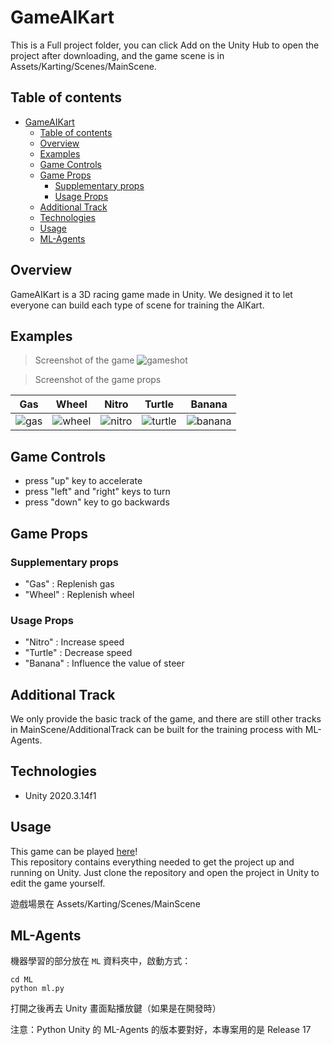 # GameAIKart
This is a Full project folder, you can click Add on the Unity Hub to open the project after downloading, and the game scene is in Assets/Karting/Scenes/MainScene.

## Table of contents
- [GameAIKart](#gameaikart)
  - [Table of contents](#table-of-contents)
  - [Overview](#overview)
  - [Examples](#examples)
  - [Game Controls](#game-controls)
  - [Game Props](#game-props)
    - [Supplementary props](#supplementary-props)
    - [Usage Props](#usage-props)
  - [Additional Track](#additional-track)
  - [Technologies](#technologies)
  - [Usage](#usage)
  - [ML-Agents](#ml-agents)

## Overview
GameAIKart is a 3D racing game made in Unity. We designed it to let everyone can build each type of scene for training the AIKart.

## Examples

> Screenshot of the game
![gameshot](https://user-images.githubusercontent.com/24825631/134624419-dc6c39ba-17d3-4cc8-bce6-ef6a466e54d4.jpg)

> Screenshot of the game props

| Gas | Wheel | Nitro | Turtle | Banana |
|---|---|---|---|---|
| ![gas](https://user-images.githubusercontent.com/24825631/134625410-1458320f-49a2-44ac-9607-798d2a12f5ba.JPG) | ![wheel](https://user-images.githubusercontent.com/24825631/134625437-8472b5d1-fd00-45f1-a380-8ff18740d88d.JPG) | ![nitro](https://user-images.githubusercontent.com/24825631/134625458-288cac5a-4d49-433c-b81f-6d96e25a8dd4.JPG) | ![turtle](https://user-images.githubusercontent.com/24825631/134625493-76c6a6d2-4c6c-4962-9774-becfd7b6b838.JPG) | ![banana](https://user-images.githubusercontent.com/24825631/134625511-217e310f-31d0-4a7f-9d4d-7624d1d87137.JPG) |

## Game Controls
* press "up" key to accelerate
* press "left" and "right" keys to turn
* press "down" key to go backwards

## Game Props
### Supplementary props 
* "Gas" : Replenish gas
* "Wheel" : Replenish wheel

### Usage Props
* "Nitro" : Increase speed
* "Turtle" : Decrease speed
* "Banana" : Influence the value of steer

## Additional Track
We only provide the basic track of the game, and there are still other tracks in MainScene/AdditionalTrack can be built for the training process with ML-Agents. 

## Technologies
* Unity 2020.3.14f1

## Usage

This game can be played [here]()!  
This repository contains everything needed to get the project up and running on Unity. Just clone the repository and open the project in Unity to edit the game yourself.

遊戲場景在 Assets/Karting/Scenes/MainScene

## ML-Agents
機器學習的部分放在 `ML` 資料夾中，啟動方式：
```
cd ML
python ml.py
```
打開之後再去 Unity 畫面點播放鍵（如果是在開發時）

注意：Python Unity 的 ML-Agents 的版本要對好，本專案用的是 Release 17